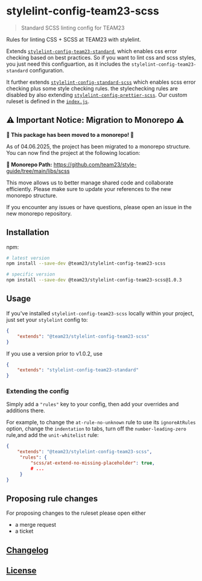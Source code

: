 # stylelint-config-team23-scss

> Standard SCSS linting config for TEAM23

Rules for linting CSS + SCSS at TEAM23 with stylelint.

Extends [`stylelint-config-team23-standard`](https://github.com/team23/stylelint-config-team23-standard), which
enables css error checking based on best practices. So if you want to lint css and scss styles, you just need this configuartion, as it includes the `stylelint-config-team23-standard` configuration.

It further extends [`stylelint-config-standard-scss`](https://github.com/stylelint-scss/stylelint-config-standard-scss) which enables scss error checking plus some style checking rules. the stylechecking rules are disabled by also extending [`stylelint-config-prettier-scss`](https://github.com/prettier/stylelint-config-prettier-scss). Our custom ruleset is defined in the
[`index.js`](./index.js).

## ⚠️ Important Notice: Migration to Monorepo ⚠️

**🚨 This package has been moved to a monorepo! 🚨**

As of 04.06.2025, the project has been migrated to a monorepo structure. You can now find the project at the following location:

**🔗 Monorepo Path:** https://github.com/team23/style-guide/tree/main/libs/scss

This move allows us to better manage shared code and collaborate efficiently. Please make sure to update your references to the new monorepo structure.

If you encounter any issues or have questions, please open an issue in the new monorepo repository.

## Installation

npm:

```bash
# latest version
npm install --save-dev @team23/stylelint-config-team23-scss

# specific version
npm install --save-dev @team23/stylelint-config-team23-scss@1.0.3
```

## Usage

If you've installed `stylelint-config-team23-scss` locally within your project, just set your `stylelint` config to:

```json
{
    "extends": "@team23/stylelint-config-team23-scss"
}
```

If you use a version prior to v1.0.2, use

```json
{
    "extends": "stylelint-config-team23-standard"
}
```

### Extending the config

Simply add a `"rules"` key to your config, then add your overrides and additions there.

For example, to change the `at-rule-no-unknown` rule to use its `ignoreAtRules` option, change the `indentation` to tabs, turn off the `number-leading-zero` rule,and add the `unit-whitelist` rule:

```json
{
    "extends": "@team23/stylelint-config-team23-scss",
     "rules": {
         "scss/at-extend-no-missing-placeholder": true,
         # ...
     }
}
```

## Proposing rule changes

For proposing changes to the ruleset please open either

-   a merge request
-   a ticket

## [Changelog](CHANGELOG.md)

## [License](LICENSE)
